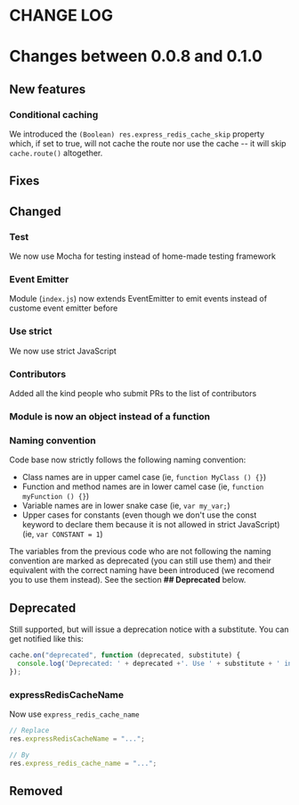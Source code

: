 CHANGE LOG
==========

# Changes between 0.0.8 and 0.1.0

## New features

### Conditional caching

We introduced the `(Boolean) res.express_redis_cache_skip` property which, if set to true, will not cache the route nor use the cache -- it will skip `cache.route()` altogether.

## Fixes

## Changed

### Test

We now use Mocha for testing instead of home-made testing framework

### Event Emitter

Module (`index.js`) now extends EventEmitter to emit events instead of custome event emitter before

### Use strict

We now use strict JavaScript

### Contributors

Added all the kind people who submit PRs to the list of contributors

### Module is now an object instead of a function

### Naming convention

Code base now strictly follows the following naming convention:

- Class names are in upper camel case (ie, `function MyClass () {}`)
- Function and method names are in lower camel case (ie, `function myFunction () {}`)
- Variable names are in lower snake case (ie, `var my_var;`)
- Upper cases for constants (even though we don't use the const keyword to declare them because it is not allowed in strict JavaScript) (ie, `var CONSTANT = 1`)

The variables from the previous code who are not following the naming convention are marked as deprecated (you can still use them) and their equivalent with the correct naming have been introduced (we recomend you to use them instead). See the section **## Deprecated** below.

## Deprecated

Still supported, but will issue a deprecation notice with a substitute. You can get notified like this:

```js
cache.on("deprecated", function (deprecated, substitute) {
  console.log('Deprecated: ' + deprecated +'. Use ' + substitute + ' instead');
});
```

### expressRedisCacheName

Now use `express_redis_cache_name`

```js
// Replace
res.expressRedisCacheName = "...";

// By
res.express_redis_cache_name = "...";
```

## Removed
